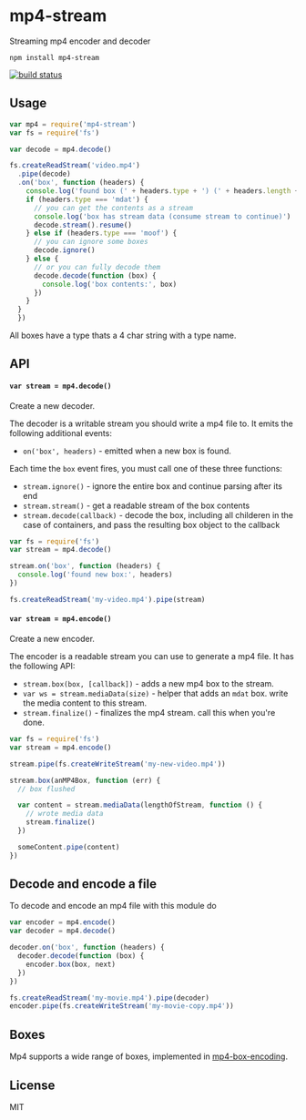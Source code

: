 # mp4-stream

Streaming mp4 encoder and decoder

```
npm install mp4-stream
```

[![build status](http://img.shields.io/travis/mafintosh/mp4-stream.svg?style=flat)](http://travis-ci.org/mafintosh/mp4-stream)

## Usage

``` js
var mp4 = require('mp4-stream')
var fs = require('fs')

var decode = mp4.decode()

fs.createReadStream('video.mp4')
  .pipe(decode)
  .on('box', function (headers) {
    console.log('found box (' + headers.type + ') (' + headers.length + ')')
    if (headers.type === 'mdat') {
      // you can get the contents as a stream
      console.log('box has stream data (consume stream to continue)')
      decode.stream().resume()
    } else if (headers.type === 'moof') {
      // you can ignore some boxes
      decode.ignore()
    } else {
      // or you can fully decode them
      decode.decode(function (box) {
        console.log('box contents:', box)
      })
    }
  }
  })
```

All boxes have a type thats a 4 char string with a type name.

## API

#### `var stream = mp4.decode()`

Create a new decoder.

The decoder is a writable stream you should write a mp4 file to. It emits the following additional events:

* `on('box', headers)` - emitted when a new box is found.

Each time the `box` event fires, you must call one of these three functions:

* `stream.ignore()` - ignore the entire box and continue parsing after its end
* `stream.stream()` - get a readable stream of the box contents
* `stream.decode(callback)` - decode the box, including all childeren in the case of containers, and pass
the resulting box object to the callback

``` js
var fs = require('fs')
var stream = mp4.decode()

stream.on('box', function (headers) {
  console.log('found new box:', headers)
})

fs.createReadStream('my-video.mp4').pipe(stream)
```

#### `var stream = mp4.encode()`

Create a new encoder.

The encoder is a readable stream you can use to generate a mp4 file. It has the following API:

* `stream.box(box, [callback])` - adds a new mp4 box to the stream.
* `var ws = stream.mediaData(size)` - helper that adds an `mdat` box. write the media content to this stream.
* `stream.finalize()` - finalizes the mp4 stream. call this when you're done.

``` js
var fs = require('fs')
var stream = mp4.encode()

stream.pipe(fs.createWriteStream('my-new-video.mp4'))

stream.box(anMP4Box, function (err) {
  // box flushed

  var content = stream.mediaData(lengthOfStream, function () {
    // wrote media data
    stream.finalize()
  })

  someContent.pipe(content)
})

```

## Decode and encode a file

To decode and encode an mp4 file with this module do

``` js
var encoder = mp4.encode()
var decoder = mp4.decode()

decoder.on('box', function (headers) {
  decoder.decode(function (box) {
    encoder.box(box, next)
  })
})

fs.createReadStream('my-movie.mp4').pipe(decoder)
encoder.pipe(fs.createWriteStream('my-movie-copy.mp4'))
```

## Boxes

Mp4 supports a wide range of boxes, implemented in
[mp4-box-encoding](https://github.com/jhiesey/mp4-box-encoding).

## License

MIT
